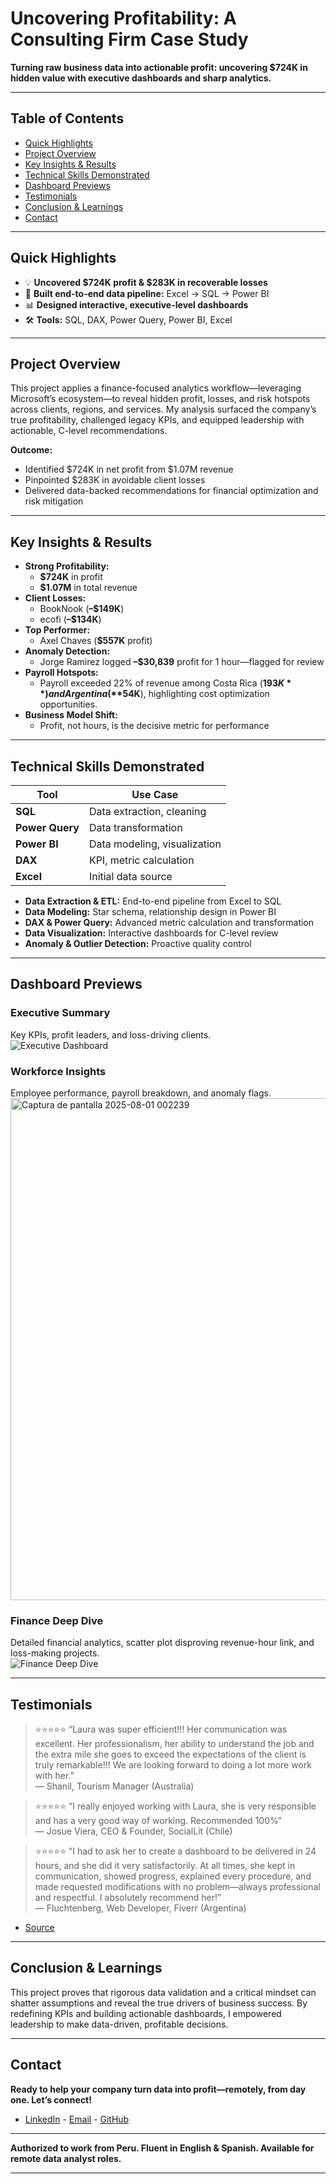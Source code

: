# Uncovering Profitability: A Consulting Firm Case Study

**Turning raw business data into actionable profit: uncovering $724K in hidden value with executive dashboards and sharp analytics.**

---

## Table of Contents

- [Quick Highlights](#quick-highlights)
- [Project Overview](#project-overview)
- [Key Insights & Results](#key-insights--results)
- [Technical Skills Demonstrated](#technical-skills-demonstrated)
- [Dashboard Previews](#dashboard-previews)
- [Testimonials](#testimonials)
- [Conclusion & Learnings](#conclusion--learnings)
- [Contact](#contact)

---

## Quick Highlights

- 💡 **Uncovered $724K profit & $283K in recoverable losses**
- 🔗 **Built end-to-end data pipeline:** Excel → SQL → Power BI
- 📊 **Designed interactive, executive-level dashboards**
- 🛠️ **Tools:** SQL, DAX, Power Query, Power BI, Excel
---

## Project Overview

This project applies a finance-focused analytics workflow—leveraging Microsoft’s ecosystem—to reveal hidden profit, losses, and risk hotspots across clients, regions, and services. My analysis surfaced the company’s true profitability, challenged legacy KPIs, and equipped leadership with actionable, C-level recommendations. 

**Outcome:**
- Identified $724K in net profit from $1.07M revenue
- Pinpointed $283K in avoidable client losses
- Delivered data-backed recommendations for financial optimization and risk mitigation

---

## Key Insights & Results

- **Strong Profitability:**  
  - **$724K** in profit  
  - **$1.07M** in total revenue
- **Client Losses:**  
  - BookNook (**–$149K**)  
  - ecofi (**–$134K**)
- **Top Performer:**  
  - Axel Chaves (**$557K** profit)
- **Anomaly Detection:**  
  - Jorge Ramirez logged **–$30,839** profit for 1 hour—flagged for review
- **Payroll Hotspots:**  
  - Payroll exceeded 22% of revenue among Costa Rica (**$193K**) and Argentina (**$54K**), highlighting cost optimization opportunities.
- **Business Model Shift:**  
  - Profit, not hours, is the decisive metric for performance

---

## Technical Skills Demonstrated

| Tool         | Use Case                       |
|--------------|-------------------------------|
| **SQL**      | Data extraction, cleaning      |
| **Power Query** | Data transformation        |
| **Power BI** | Data modeling, visualization   |
| **DAX**      | KPI, metric calculation        |
| **Excel**    | Initial data source            |

- **Data Extraction & ETL:** End-to-end pipeline from Excel to SQL
- **Data Modeling:** Star schema, relationship design in Power BI
- **DAX & Power Query:** Advanced metric calculation and transformation
- **Data Visualization:** Interactive dashboards for C-level review
- **Anomaly & Outlier Detection:** Proactive quality control

---

## Dashboard Previews

### Executive Summary  
Key KPIs, profit leaders, and loss-driving clients.  
![Executive Dashboard](https://github.com/user-attachments/assets/495b501a-cfba-4233-aa02-bae172928999)

### Workforce Insights  
Employee performance, payroll breakdown, and anomaly flags.
<img width="1429" height="803" alt="Captura de pantalla 2025-08-01 002239" src="https://github.com/user-attachments/assets/ec57aff1-bd85-45d8-b6eb-caeaf53af64a" />

### Finance Deep Dive  
Detailed financial analytics, scatter plot disproving revenue-hour link, and loss-making projects.  
![Finance Deep Dive](https://github.com/user-attachments/assets/9de90c1b-2944-4133-910a-259aed629c67)

---

## Testimonials

> ⭐⭐⭐⭐⭐ “Laura was super efficient!!! Her communication was excellent. Her professionalism, her ability to understand the job and the extra mile she goes to exceed the expectations of the client is truly remarkable!!! We are looking forward to doing a lot more work with her.”  
> — Shanil, Tourism Manager (Australia)

> ⭐⭐⭐⭐⭐ “I really enjoyed working with Laura, she is very responsible and has a very good way of working. Recommended 100%”  
> — Josue Viera, CEO & Founder, SocialLit (Chile)

> ⭐⭐⭐⭐⭐ “I had to ask her to create a dashboard to be delivered in 24 hours, and she did it very satisfactorily. At all times, she kept in communication, showed progress, explained every procedure, and made requested modifications with no problem—always professional and respectful. I absolutely recommend her!”  
> — Fluchtenberg, Web Developer, Fiverr (Argentina)
- [Source](https://es.fiverr.com/laura155555?public_mode=true)
---

## Conclusion & Learnings

This project proves that rigorous data validation and a critical mindset can shatter assumptions and reveal the true drivers of business success. By redefining KPIs and building actionable dashboards, I empowered leadership to make data-driven, profitable decisions.

---

## Contact

**Ready to help your company turn data into profit—remotely, from day one. Let’s connect!**  
- [LinkedIn](https://www.linkedin.com/in/laura-m-3a878b212/)  - [Email](mailto:lauminagui@gmail.com)  - [GitHub](https://github.com/lauraminayaa)
---

**Authorized to work from Peru. Fluent in English & Spanish. Available for remote data analyst roles.**

---
